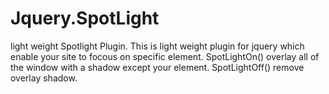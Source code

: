# Jquery.SpotLight
light weight Spotlight Plugin. 
This is light weight plugin for jquery which enable your site to focous on specific element.
SpotLightOn()
  overlay all of the window with a shadow except your element.
SpotLightOff()
  remove overlay shadow.
  
  
  
  
